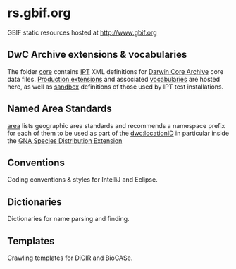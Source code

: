 # rs.gbif.org
GBIF static resources hosted at http://www.gbif.org

## DwC Archive extensions & vocabularies
The folder [core](core) contains [IPT](http://www.gbif.org/ipt) XML definitions for [Darwin Core Archive](http://rs.tdwg.org/dwc/terms/guides/text/) core data files. [Production extensions](extension) and associated [vocabularies](vocabulary) are hosted here, as well as [sandbox](sandbox) definitions of those used by IPT test installations.
	
## Named Area Standards
[area](area) lists geographic area standards and recommends a namespace prefix for each of them to be used as part of the [dwc:locationID](http://rs.tdwg.org/dwc/terms/locationID) in particular inside the [GNA Species Distribution Extension](http://rs.gbif.org/extension/gbif/1.0/distribution.xml)

## Conventions
Coding conventions & styles for IntelliJ and Eclipse.

## Dictionaries
Dictionaries for name parsing and finding.

## Templates
Crawling templates for DiGIR and BioCASe.
